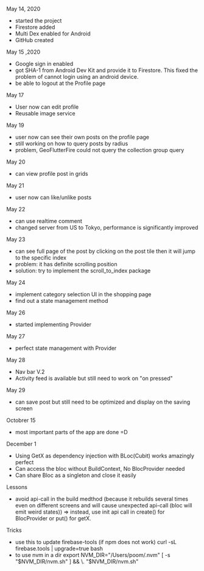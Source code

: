 May 14, 2020
- started the project
- Firestore added
- Multi Dex enabled for Android
- GitHub created

May 15 ,2020
- Google sign in enabled
- got SHA-1 from Android Dev Kit and provide it to Firestore.
This fixed the problem of cannot login using an android device.
- be able to logout at the Profile page

May 17
- User now can edit profile
- Reusable image service

May 19
- user now can see their own posts on the profile page
- still working on how to query posts by radius
- problem, GeoFlutterFire could not query the collection group query

May 20
- can view profile post in grids

May 21
- user now can like/unlike posts

May 22
- can use realtime comment
- changed server from US to Tokyo, performance is significantly improved

May 23
- can see full page of the post by clicking on the post tile then it will
    jump to the specific index
- problem: it has definite scrolling position
- solution: try to implement the scroll_to_index package

May 24
- implement category selection UI in the shopping page
- find out a state management method

May 26
- started implementing Provider

May 27
- perfect state management with Provider

May 28
- Nav bar V.2
- Activity feed is available but still need to work on "on pressed"

May 29
- can save post but still need to be optimized and display on the saving screen

Octobrer 15
- most important parts of the app are done =D

December 1
- Using GetX as dependency injection with BLoc(Cubit) works amazingly perfect
- Can access the bloc without BuildContext, No BlocProvider needed
- Can share Bloc as a singleton and close it easily


Lessons
- avoid api-call in the build medthod (because it rebuilds several times even on different screens and will cause unexpected api-call (bloc will emit weird states)) => instead, use init api call in create() for BlocProvider or put() for getX.

Tricks
- use this to update firebase-tools (if npm does not work)
    curl -sL firebase.tools | upgrade=true bash
- to use nvm in a dir
    export NVM_DIR="/Users/poom/.nvm"
    [ -s "$NVM_DIR/nvm.sh" ] && \. "$NVM_DIR/nvm.sh"
